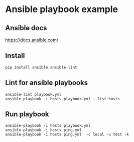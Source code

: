 # Ansible playbook example

## Ansible docs

https://docs.ansible.com/

## Install

```
pip install ansible ansible-lint
```

## Lint for ansible playbooks

```
ansible-lint playbook.yml
ansible-playbook -i hosts playbook.yml --list-hosts
```

## Run playbook

```
ansible-playbook -i hosts playbook.yml
ansible-playbook -i hosts ping.yml
ansible-playbook -i hosts ping.yml  -c local -u test -k
```
